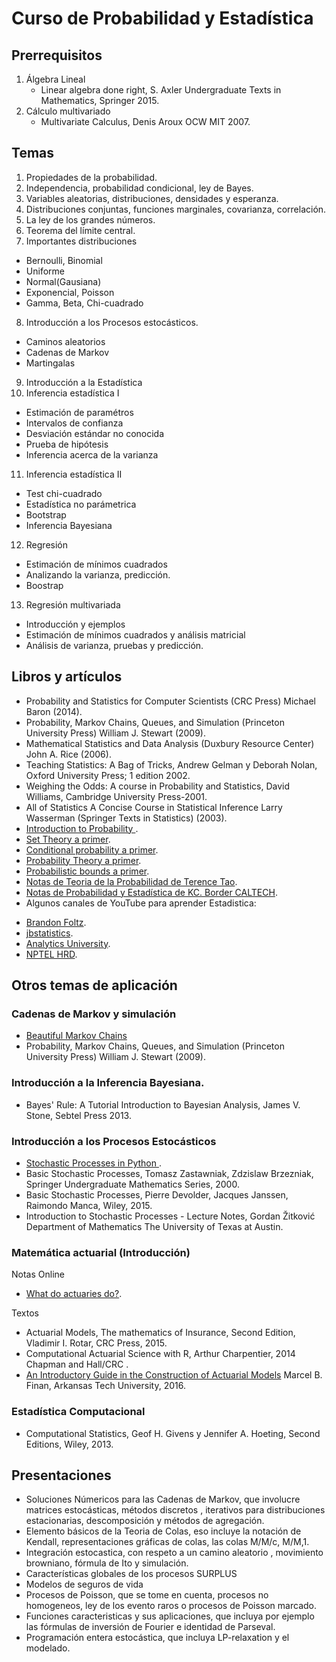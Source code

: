 # Curso de Probabilidad y Estadística 

## Prerrequisitos

1. Álgebra Lineal
   * Linear algebra done right, S. Axler  Undergraduate Texts in Mathematics, Springer 2015.
2. Cálculo multivariado
   * Multivariate Calculus, Denis Aroux OCW MIT 2007.

## Temas

1. Propiedades de la probabilidad.
2. Independencia, probabilidad condicional, ley de Bayes.
3. Variables aleatorias, distribuciones, densidades y esperanza.
4. Distribuciones conjuntas, funciones marginales, covarianza, correlación.
5. La ley de los grandes números.
6. Teorema del límite central.
7. Importantes distribuciones
  * Bernoulli, Binomial
  * Uniforme
  * Normal(Gausiana)
  * Exponencial, Poisson
  * Gamma, Beta, Chi-cuadrado
8.  Introducción  a los Procesos estocásticos.
  * Caminos aleatorios
  * Cadenas de Markov
  * Martingalas
9. Introducción a la Estadística
10. Inferencia estadística I
  * Estimación de paramétros
  * Intervalos de confianza
  * Desviación estándar no conocida
  * Prueba  de hipótesis
  * Inferencia acerca de la varianza
11. Inferencia estadística II
  *  Test chi-cuadrado
  *  Estadística no parámetrica
  *  Bootstrap
  *  Inferencia Bayesiana
12. Regresión 
  * Estimación de mínimos cuadrados
  * Analizando la varianza, predicción.
  * Boostrap
13. Regresión multivariada
  * Introducción y ejemplos
  * Estimación de mínimos cuadrados y análisis matricial
  * Análisis de varianza, pruebas y predicción.

## Libros y artículos

- Probability and Statistics for Computer Scientists (CRC Press) Michael Baron (2014).
- Probability, Markov Chains, Queues, and Simulation (Princeton University Press) William J. Stewart (2009).
- Mathematical Statistics and Data Analysis (Duxbury Resource Center) John A. Rice (2006).
- Teaching Statistics: A Bag of Tricks, Andrew Gelman y Deborah Nolan,  Oxford University Press; 1 edition 2002.
- Weighing the Odds: A course in Probability and Statistics, David Williams, Cambridge University Press-2001.
- All of Statistics  A Concise Course in Statistical Inference Larry Wasserman (Springer Texts in Statistics) (2003).
- [Introduction to Probability ](http://www.dartmouth.edu/~chance/teaching_aids/books_articles/probability_book/pdf.html).
- [Set Theory a primer](https://jeremykun.com/2011/07/09/set-theory-a-primer/).
- [Conditional probability a primer](https://jeremykun.com/2013/03/28/conditional-partitioned-probability-a-primer/).
- [Probability Theory a primer](https://jeremykun.com/2013/01/04/probability-theory-a-primer/).
- [Probabilistic bounds a primer](https://jeremykun.com/2013/04/15/probabilistic-bounds-a-primer/).
- [Notas de Teoria de la Probabilidad de Terence Tao](https://terrytao.wordpress.com/2015/09/29/275a-notes-0-foundations-of-probability-theory/).
- [Notas de Probabilidad y Estadística de KC. Border CALTECH](http://www.math.caltech.edu/%7E2015-16/2term/ma003/).
-  Algunos canales de YouTube para aprender Estadistica:
  * [Brandon Foltz](https://www.youtube.com/user/BCFoltz).
  * [jbstatistics](https://www.youtube.com/user/jbstatistics).
  * [Analytics University](https://www.youtube.com/channel/UC2XO4HDxzfMOZIV1l795g1Q).
  * [NPTEL HRD](https://www.youtube.com/user/nptelhrd).
  


## Otros temas de aplicación 

### Cadenas de Markov y simulación
* [Beautiful Markov Chains ](http://setosa.io/blog/2014/07/26/markov-chains/index.html)
* Probability, Markov Chains, Queues, and Simulation (Princeton University Press) William J. Stewart (2009).

### Introducción a la Inferencia Bayesiana.
* Bayes' Rule: A Tutorial Introduction to Bayesian Analysis, James V. Stone, Sebtel Press  2013.

### Introducción a los Procesos Estocásticos

* [Stochastic Processes in Python ](http://www.turingfinance.com/random-walks-down-wall-street-stochastic-processes-in-python/).
* Basic Stochastic Processes, Tomasz Zastawniak, Zdzislaw Brzezniak, Springer Undergraduate Mathematics Series, 2000.
* Basic Stochastic Processes, Pierre Devolder, Jacques Janssen, Raimondo Manca, Wiley, 2015.
* Introduction to Stochastic Processes - Lecture Notes, Gordan Žitković Department of Mathematics The University of Texas at Austin.

### Matemática actuarial (Introducción)

Notas Online

* [What do actuaries do?](https://www.quora.com/What-do-actuaries-do).

Textos 

* Actuarial Models, The mathematics of Insurance, Second Edition, Vladimir I. Rotar, CRC Press, 2015.
* Computational Actuarial Science with R, Arthur Charpentier,  2014 Chapman and Hall/CRC .
* [An Introductory Guide in the Construction of Actuarial Models](http://faculty.atu.edu/mfinan/actuarieshall/CGUIDE.pdf) Marcel B. Finan, Arkansas Tech University, 2016.

### Estadística Computacional
* Computational Statistics, Geof H. Givens y Jennifer A. Hoeting, Second Editions, Wiley, 2013.


## Presentaciones

- Soluciones Númericos para las Cadenas de Markov, que involucre matrices estocásticas, métodos discretos , iterativos para distribuciones estacionarias, descomposición y métodos de agregación.
- Elemento básicos de la Teoria de Colas, eso incluye la notación de Kendall, representaciones gráficas de colas, las colas M/M/c, M/M,1.
- Integración estocastica, con respeto a un camino aleatorio ,  movimiento browniano, fórmula de Ito y simulación.
- Características globales de los procesos SURPLUS
- Modelos de seguros de vida
- Procesos de Poisson, que se tome en cuenta, procesos no homogeneos, ley de los evento raros o procesos de Poisson marcado.
- Funciones caracteristicas y sus aplicaciones, que incluya por ejemplo las fórmulas de inversión de Fourier e identidad de Parseval.
- Programación entera estocástica, que incluya LP-relaxation y el modelado.
